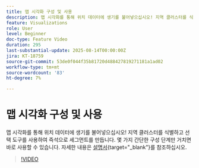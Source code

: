 ```yaml
---
title: 맵 시각화 구성 및 사용
description: 맵 시각화를 통해 위치 데이터에 생기를 불어넣으십시오! 지역 클러스터를 식별하고 선택 도구를 사용하여 즉석으로 세그먼트를 만듭니다. 몇 가지 간단한 구성 단계만 거치면 바로 사용할 수 있습니다.
feature: Visualizations
role: User
level: Beginner
doc-type: Feature Video
duration: 295
last-substantial-update: 2025-08-14T00:00:00Z
jira: KT-18759
source-git-commit: 53de0f044f35b81720d488427819271181a1ad02
workflow-type: tm+mt
source-wordcount: '83'
ht-degree: 7%

---
```



# 맵 시각화 구성 및 사용

맵 시각화를 통해 위치 데이터에 생기를 불어넣으십시오! 지역 클러스터를 식별하고 선택 도구를 사용하여 즉석으로 세그먼트를 만듭니다. 몇 가지 간단한 구성 단계만 거치면 바로 사용할 수 있습니다. 자세한 내용은 [설명서](https://experienceleague.adobe.com/ko/docs/analytics-platform/using/cja-workspace/visualizations/map){target="_blank"}를 참조하십시오.

>[!VIDEO](https://video.tv.adobe.com/v/3470826/?learn=on&enablevpops&captions=kor)
